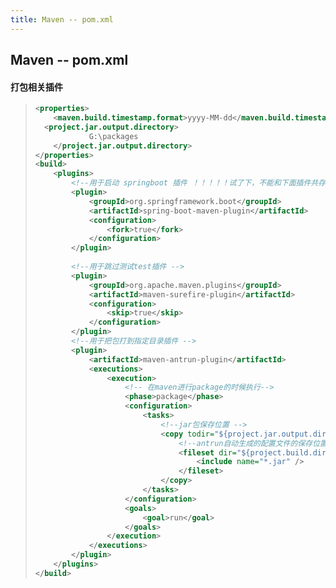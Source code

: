 ```yaml
---
title: Maven -- pom.xml
---
```




## Maven -- pom.xml

####  打包相关插件

> ```xml
> <properties>
>     <maven.build.timestamp.format>yyyy-MM-dd</maven.build.timestamp.format>
> 	<project.jar.output.directory>
>             G:\packages
>     </project.jar.output.directory>
> </properties>
> <build>
>     <plugins>
>         <!--用于启动 springboot 插件 ！！！！！试了下，不能和下面插件共存-->
>         <plugin>
>             <groupId>org.springframework.boot</groupId>
>             <artifactId>spring-boot-maven-plugin</artifactId>
>             <configuration>
>                 <fork>true</fork>
>             </configuration>
>         </plugin>
>         
>         <!--用于跳过测试test插件 -->
>         <plugin>
>             <groupId>org.apache.maven.plugins</groupId>
>             <artifactId>maven-surefire-plugin</artifactId>
>             <configuration>
>                 <skip>true</skip>
>             </configuration>
>         </plugin>
>         <!--用于把包打到指定目录插件 -->
>         <plugin>
>             <artifactId>maven-antrun-plugin</artifactId>
>             <executions>
>                 <execution>
>                     <!-- 在maven进行package的时候执行-->
>                     <phase>package</phase>  
>                     <configuration>
>                         <tasks>
>                             <!--jar包保存位置 -->
>                             <copy todir="${project.jar.output.directory}${maven.build.timestamp}"> 
>                                 <!--antrun自动生成的配置文件的保存位置，这里默认是父项目的target文件夹 -->
>                                 <fileset dir="${project.build.directory}">
>                                     <include name="*.jar" />
>                                 </fileset>
>                             </copy>
>                         </tasks>
>                     </configuration>
>                     <goals>
>                         <goal>run</goal>
>                     </goals>
>                 </execution>
>             </executions>
>         </plugin>
>     </plugins>
> </build>
> ```

